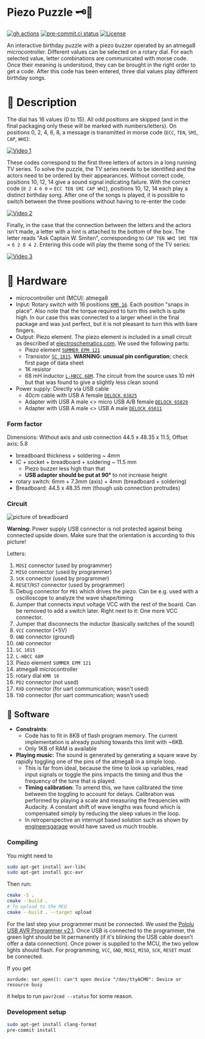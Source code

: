 # Piezo Puzzle 🗝️🎹

[![gh actions](https://github.com/dieret/piezo-puzzle/actions/workflows/build.yaml/badge.svg)](https://github.com/dieret/piezo-puzzle/actions)
[![pre-commit.ci status](https://results.pre-commit.ci/badge/github/dieret/piezo-puzzle/main.svg)](https://results.pre-commit.ci/latest/github/dieret/piezo-puzzle/main)
[![License](https://img.shields.io/github/license/dieret/piezo-puzzle.svg)](https://github.com/dieret/piezo-puzzle/blob/main/LICENSE.txt)

An interactive birthday puzzle with a piezo buzzer operated by an atmega8 microcontroller. Different values can be selected on a rotary dial. For each selected value, letter combinations are communicated with morse code. Once their meaning is understood, they can be brought in the right order to get a code. After this code has been entered, three dial values play different birthday songs.

# 📝 Description

The dial has 16 values (0 to 15). All odd positions are skipped (and in the final packaging only these will be marked with numbers/letters). On positions 0, 2, 4, 6, 8, a message is transmitted in morse code (`ECC`, `TEN`, `SMI`, `CAP`, `WHI`):

[![Video 1](images/video1_small.png)](https://www.youtube.com/watch?v=0JKxZiPPPrw)

These codes correspond to the first three letters of actors in a long running TV series. To solve the puzzle, the TV series needs to be identified and the actors need to  be ordered by their appearances. Without correct code, positions 10, 12, 14 give a sound signal indicating failure. With the correct code (`8 2 4 6 0` = `ECC TEN SMI CAP WHI`), positions 10, 12, 14 each play a distinct birthday song. After one of the songs is played, it is possible to switch between the three positions without having to re-enter the code:

[![Video 2](images/video2_small.png)](https://www.youtube.com/watch?v=-bKmOt6dRks)

Finally, in the case that the connection between the letters and the actors isn't made, a letter with a hint is attached to the bottom of the box.
The letter reads "Ask Captain W. Smiten", corresponding to `CAP TEN WHI SMI TEN` = `6 2 0 4 2`. Entering this code will play the theme song of the TV series:

[![Video 3](images/video3_small.png)](https://www.youtube.com/watch?v=Xnw1JbcScsQ)

# 🔌 Hardware

* microcontroller unit (MCU): atmega8
* Input: Rotary switch with 16 positions [`KMR 16`](https://www.reichelt.de/dreh-codierschalter-16-polig-mit-vertikal-achse-kmr-16-p9434.html?&nbc=1). Each position "snaps in place". Also note that the torque required to turn this switch is quite high. In our case this was connected to a larger wheel in the final package and was just perfect, but it is not pleasant to turn this with bare fingers.
* Output: Piezo element. The piezo element is included in a small circuit as described at [electroschematics.com](https://www.electroschematics.com/funny-micro-synthesizer/). We used the following parts: <!-- markdown-link-check-disable-line -->
    * Piezo element [`SUMMER EPM 121`](https://www.reichelt.de/piezo-schallwandler-85-db-4-khz-summer-epm-121-p35927.html?&nbc=1)
    * Transistor [`SC 1815`](https://www.reichelt.de/bipolartransistor-npn-50v-0-15a-0-4w-to-92-sc-1815-p16334.html?&trstct=pos_0&nbc=1). **WARNING: unusual pin configuration**; check first page of data sheet
    * 1K resistor
    * 68 mH inductor [`L-HBCC 68M`](https://www.reichelt.de/festinduktivitaet-axial-hbcc-ferrit-68m-l-hbcc-68m-p86483.html?&nbc=1). The circuit from the source uses 10 mH but that was found to give a slightly less clean sound
* Power supply: Directly via USB cable
    * 40cm cable with USB A female [`DELOCK 83825`](https://www.reichelt.de/usb-pinheader-buchse-auf-usb-a-buchse-40-cm-delock-83825-p163112.html?&nbc=1)
    * Adapter with USB A male <> micro USB A/B female [`DELOCK 65029`](https://www.reichelt.de/usb-micro-b-buchse-auf-usb-2-0-a-stecker-delock-65029-p160326.html?&nbc=1)
    * Adapter with USB A male <> USB A male [`DELOCK 65011`](https://www.reichelt.de/usb-a-stecker-auf-usb-a-stecker-delock-65011-p180114.html?&nbc=1)

### Form factor

Dimensions: Without axis and usb connection 44.5 x 48.35 x 11.5, Offset axis: 5.8

* breadboard thickness + soldering ~ 4mm
* IC + socket + breadboard + soldering ~ 11.5 mm
    * Piezo buzzer less high than that
    * **USB adapter should be put at 90°** to not increase height
* rotary switch: 6mm + 7.3mm (axis) + 4mm (breadboard + soldering)
* Breadboard: 44.5 x 48.35 mm (though usb connection protrudes)

### Circuit

![picture of breadboard](images/top_with_numbers_small.JPG)

**Warning:** Power supply USB connector is not protected against being connected upside down. Make sure that the orientation is according to this picture!

Letters:

1. `MOSI` connector (used by programmer)
2. `MISO` connector (used by programmer)
3. `SCK` connector (used by programmer)
4. `RESET`/`RST` connector (used by programmer)
5. Debug connector for `PB1` which drives the piezo. Can be e.g. used with a oscilloscope to analyze the wave shape/timing
6. Jumper that connects input voltage VCC with the rest of the board. Can be removed to add a switch later. Right next to it: One more VCC connector.
7. Jumper that disconnects the inductor (basically switches of the sound)
8. `VCC` connector (+5V)
9. `GND` connector (ground)
10. `GND` connector
11. `SC 1815`
12. `L-HBCC 68M`
13. Piezo element `SUMMER EPM 121`
14. atmega8 microcontroller
15. rotary dial `KMR 16`
16. `PD2` connector (not used)
17. `RXD` connector (for uart communication; wasn't used)
18. `TXD` connector (for uart communication; wasn't used)

## 💾 Software

* **Constraints**:
  * Code has to fit in 8KB of flash program memory. The current implementation is already pushing towards this limit with ~6KB.
  * Only 1KB of RAM is available
* **Playing music:** The sound is generated by generating a square wave by rapidly toggling one of the pins of the atmega8 in a simple loop.
  * This is far from ideal, because the time to look up variables, read input signals or toggle the pins impacts the timing and thus the frequency of the tune that is played.
  * **Timing calibration:** To amend this, we have calibrated the time between the toggling to account for delays. Calibration was performed by playing a scale and measuring the frequencies with Audacity. A constant shift of wave lengths was found which is compensated simply by reducing the sleep values in the loop.
  * In retroperspective an interrupt based solution such as shown by [engineersgarage](https://www.engineersgarage.com/waveform-generation-using-avr-microcontroller-atmega16-timers-part-16-46/) would have saved us much trouble.

### Compiling

You might need to

```bash
sudo apt-get install avr-libc
sudo apt-get install gcc-avr
```

Then run:

```bash
cmake -S .
cmake --build .
# To upload to the MCU
cmake --build . --target upload
```

For the last step your programmer must be connected. We used the [Pololu USB AVR Programmer v2.1](https://www.pololu.com/product/3172). Once USB is connected to the programmer, the green light should be lit permanently (if it's blinking the USB cable doesn't offer a data connection). Once power is supplied to the MCU, the two yellow lights should flash. For programming, `VCC`, `GND`, `MOSI`, `MISO`, `SCK`, `RESET` must be connected.

If you get

```
avrdude: ser_open(): can't open device "/dev/ttyACM0": Device or resource busy
```

it helps to run `pavr2cmd --status` for some reason.

### Development setup

```bash
sudo apt-get install clang-format
pre-commit install
```
